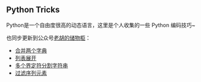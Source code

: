 ## Python Tricks

Python是一个自由度很高的动态语言，这里是个人收集的一些 Python 编码技巧~

也同步更新到公众号[老胡的储物柜](https://ws1.sinaimg.cn/large/007i3XCUgy1fyamp8ip6cj309k09kdfs.jpg)：

- [合并两个字典](python_tricks01.py)
- [列表展开](python_tricks02.py)
- [多个界定符分割字符串](python_tricks03.py)
- [过滤序列元素](python_tricks04.py)